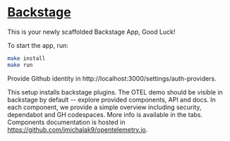 # [Backstage](https://backstage.io)

This is your newly scaffolded Backstage App, Good Luck!

To start the app, run:

```sh
make install
make run
```

Provide Github identity in http://localhost:3000/settings/auth-providers.

This setup installs backstage plugins. The OTEL demo should be visible in backstage by default -- explore provided components, API and docs. In each component, we provide a simple overview including security, dependabot and GH codespaces. More info is available in the tabs. Components documentation is hosted in https://github.com/jmichalak9/opentelemetry.io.
